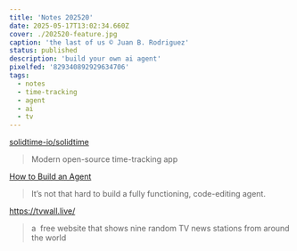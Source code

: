 ```yaml
---
title: 'Notes 202520'
date: 2025-05-17T13:02:34.660Z
cover: ./202520-feature.jpg
caption: 'the last of us © Juan B. Rodriguez'
status: published
description: 'build your own ai agent'
pixelfed: '829340892929634706'
tags:
  - notes
  - time-tracking
  - agent
  - ai
  - tv
---
```


[solidtime-io/solidtime](https://github.com/solidtime-io/solidtime)

> Modern open-source time-tracking app

[How to Build an Agent](https://ampcode.com/how-to-build-an-agent)

> It’s not that hard to build a fully functioning, code-editing agent.

<https://tvwall.live/>

> a  free website that shows nine random TV news stations from around the world


